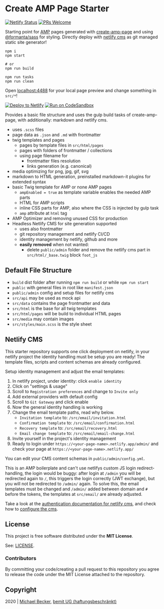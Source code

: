 # Create AMP Page Starter

[![Netlify Status](https://api.netlify.com/api/v1/badges/c2214cb4-af67-4525-a4ce-a4c68d3fa70d/deploy-status)](https://app.netlify.com/sites/create-amp-page/deploys)
[![PRs Welcome](https://img.shields.io/badge/PRs-welcome-brightgreen.svg?style=flat-square)](http://makeapullrequest.com)

Starting point for [AMP](https://amp.dev) pages generated with [create-amp-page](https://github.com/bemit/create-amp-page) and using [@formanta/sass](https://formanta.bemit.codes) for styling.
Directly deploy with [netlify cms](https://www.netlifycms.org/) as git managed static site generator!

    npm i
    npm start

    # or
    npm run build

    npm run tasks
    npm run clean

Open [localhost:4488](http://localhost:4488) for your local page preview and change something in `src/*`!

[![Deploy to Netlify](https://img.shields.io/badge/Deploy%20to%20netlify-success?style=for-the-badge&logo=netlify&labelColor=0e1e25&color=00C7B7)](https://app.netlify.com/start/deploy?repository=https://github.com/bemit/create-amp-page-starter) [![Run on CodeSandbox](https://img.shields.io/badge/run%20on%20CodeSandbox-blue?labelColor=fff&logoColor=505050&style=for-the-badge&logo=codesandbox)](https://codesandbox.io/s/github/bemit/create-amp-page-starter)

Provides a basic file structure and uses the gulp build tasks of create-amp-page, with additionally: markdown and netlify cms.

- uses `.scss` files
- page data as `.json` and `.md` with frontmatter
- twig templates and pages
    - pages by template files in `src/html/pages`
    - pages with folders of frontmatter / collections
    - using page filename for
        - frontmatter files resolution
        - links generation (e.g. canonical)
- media optimizing for png, jpg, gif, svg
- markdown to HTML generation, preinstalled markdown-it plugins for extended syntax
- basic Twig template for AMP or none AMP pages
    - `ampEnabled = true` as template variable enables the needed AMP parts
    - HTML for AMP scripts
    - inline CSS parts for AMP, also where the CSS is injected by gulp task
    - `amp` attribute at `html` tag
- AMP Optimizer and removing unused CSS for production
- Headless Netlify CMS for site generation supported
    - uses also frontmatter
    - git repository management and netlify CI/CD
    - identity management by netlify, github and more
    - **easily removed** when not wanted:
        - delete `public/admin` folder and remove the netlify cms part in `src/html/_base.twig` block `foot_js`

## Default File Structure

- `build` dist folder after running `npm run build` or while `npm run start`
- `public` with general files in root like `manifest.json`
- `public/admin` config and setup files for netlify cms
- `src/api` may be used as mock api
- `src/data` contains the page frontmatter and data
- `src/html` is the base for all twig templates
- `src/html/pages` will be build to individual HTML pages
- `src/media` may contain images
- `src/styles/main.scss` is the style sheet

## Netlify CMS

This starter repository supports one click deployment on netlify, in your netlify project the identity handling must be setup you are ready! The template files, scripts and content schemas are already configured.

Setup identity management and adjust the email templates:

1. In netlify project, under identity: click `enable identity`
2. Click on "settings & usage"
3. Scroll to `Registration preferences` and change to `Invite only`
4. Add external providers with default config
5. Scroll to `Git Gateway` and click enable
6. Now the general identity handling is working
7. Change the email template paths, read why below.
    - `Invitation template` to: `/src/email/invitation.html`
    - `Confirmation template` to: `/src/email/confirmation.html`
    - `Recovery template` to: `/src/email/recovery.html`
    - `Email change template` to: `/src/email/email-change.html`
8. Invite yourself in the project's identity management
8. Ready to login under `https://<your-page-name>.netlify.app/admin/` and check your page at `https://<your-page-name>.netlify.app/`

You can edit your CMS content schemas in `public/admin/config.yml`.

This is an AMP boilerplate and can't use netlifys custom JS login redirect-handling, the login would be buggy: after login at `/admin` you will be redirected again to `/`, this triggers the login correctly (JWT exchange), but you will not be redirected to `/admin/` again. To solve this, the email templates must be changed and `/admin/` added between domain and `#` before the tokens, the templates at `src/email/` are already adjusted.

Take a look at the [authentication documentation for netlify cms](https://www.netlifycms.org/docs/add-to-your-site/#authentication), and check how to [configure the cms](https://www.netlifycms.org/docs/configuration-options/).

## License

This project is free software distributed under the **MIT License**.

See: [LICENSE](LICENSE).

### Contributors

By committing your code/creating a pull request to this repository you agree to release the code under the MIT License attached to the repository.

## Copyright

2020 | [Michael Becker](https://mlbr.xyz), [bemit UG (haftungsbeschränkt)](https://bemit.codes)

